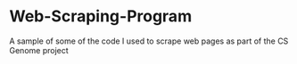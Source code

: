 # Web-Scraping-Program
A sample of some of the code I used to scrape web pages as part of the CS Genome project
